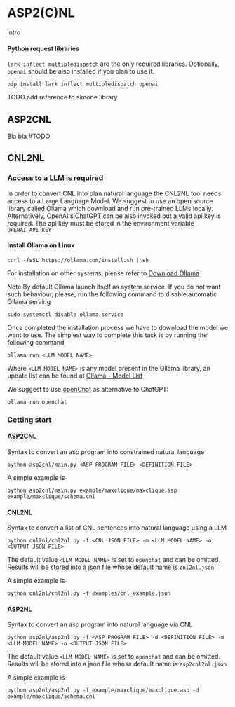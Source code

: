# ASP2(C)NL 

intro

#### Python request libraries

`lark inflect multipledispatch` are the only required libraries. Optionally, `openai` should be also installed if you plan to use it.
```
pip install lark inflect multipledispatch openai 
```
TODO add reference to simone library

## ASP2CNL

Bla bla #TODO

## CNL2NL 

### Access to a LLM  is required

In order to convert CNL into plan natural language the CNL2NL tool needs access to a Large Language Model. 
We suggest to use an open source library called Ollama which download and run pre-trained LLMs locally. 
Alternatively, OpenAI's ChatGPT can be also invoked but a valid api key is required. The api key must be stored in the environment variable `OPENAI_API_KEY`

#### Install Ollama on Linux

```
curl -fsSL https://ollama.com/install.sh | sh
```

For installation on other systems, please refer to [Download Ollama](https://ollama.com/download)

Note:By default Ollama launch itself as system service. If you do not want such behaviour, please, run the following command to disable automatic Ollama serving 
```
sudo systemctl disable ollama.service
```

Once completed the installation process we have to download the model we want to use.
The simplest way to complete this task is by running the following command  

```
ollama run <LLM MODEL NAME>
```
Where `<LLM MODEL NAME>` is any model present in the Ollama library, an update list can be found at [Ollama - Model List](https://ollama.com/library) 

We suggest to use [openChat](https://ollama.com/library/openchat) as alternative to ChatGPT:

```
ollama run openchat
```


### Getting start

#### ASP2CNL

Syntax to convert an asp program into constrained natural language

```
python asp2cnl/main.py <ASP PROGRAM FILE> <DEFINITION FILE> 
```

A simple example is
```
python asp2cnl/main.py example/maxclique/maxclique.asp example/maxclique/schema.cnl
```

#### CNL2NL

Syntax to convert a list of CNL sentences into natural language using a LLM

```
python cnl2nl/cnl2nl.py -f <CNL JSON FILE> -m <LLM MODEL NAME> -o <OUTPUT JSON FILE>
```

The default value `<LLM MODEL NAME>` is set to  `openchat` and can be omitted. Results will be stored into a json file whose default name is `cnl2nl.json`

A simple example is
```
python cnl2nl/cnl2nl.py -f examples/cnl_example.json
```

#### ASP2NL

Syntax to convert an asp program into natural language via CNL

```
python asp2nl/asp2nl.py -f <ASP PROGRAM FILE> -d <DEFINITION FILE> -m <LLM MODEL NAME> -o <OUTPUT JSON FILE>
```

The default value `<LLM MODEL NAME>` is set to  `openchat` and can be omitted. Results will be stored into a json file whose default name is `asp2cnl2nl.json`

A simple example is
```
python asp2nl/asp2nl.py -f example/maxclique/maxclique.asp -d example/maxclique/schema.cnl
```

